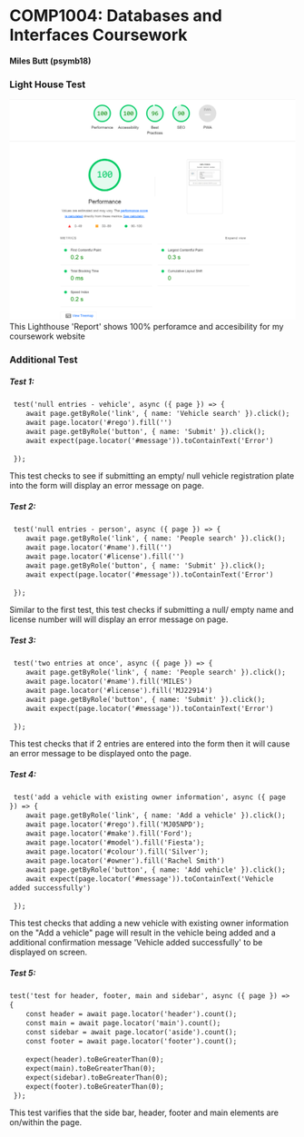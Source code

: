 # COMP1004: Databases and Interfaces Coursework
#### Miles Butt (psymb18)

### Light House Test
![Screenshot of Lighthouse results](https://github.com/milesbutt/Comp1004_Coursework/blob/290351f1077dcaa8e79f56a6bffbd537272e3e2e/lighthouse.png)
This Lighthouse 'Report' shows 100% perforamce and accesibility for my coursework website


### Additional Test
##### Test 1:
```
 test('null entries - vehicle', async ({ page }) => {
    await page.getByRole('link', { name: 'Vehicle search' }).click();
    await page.locator('#rego').fill('')
    await page.getByRole('button', { name: 'Submit' }).click();
    await expect(page.locator('#message')).toContainText('Error')
 
 });
```
This test checks to see if submitting an empty/ null vehicle registration plate into the form will display an error message on page.


##### Test 2:
```
 test('null entries - person', async ({ page }) => {
    await page.getByRole('link', { name: 'People search' }).click();
    await page.locator('#name').fill('')
    await page.locator('#license').fill('')
    await page.getByRole('button', { name: 'Submit' }).click();
    await expect(page.locator('#message')).toContainText('Error')
 
 });
```
Similar to the first test, this test checks if submitting a null/ empty name and license number will will display an error message on page.


##### Test 3:
```
 test('two entries at once', async ({ page }) => {
    await page.getByRole('link', { name: 'People search' }).click();
    await page.locator('#name').fill('MILES')
    await page.locator('#license').fill('MJ22914')
    await page.getByRole('button', { name: 'Submit' }).click();
    await expect(page.locator('#message')).toContainText('Error')
 
 });
```
This test checks that if 2 entries are entered into the form then it will cause an error message to be displayed onto the page.


##### Test 4:
```
 test('add a vehicle with existing owner information', async ({ page }) => {
    await page.getByRole('link', { name: 'Add a vehicle' }).click();
    await page.locator('#rego').fill('MJ05NPD');
    await page.locator('#make').fill('Ford');
    await page.locator('#model').fill('Fiesta');
    await page.locator('#colour').fill('Silver');
    await page.locator('#owner').fill('Rachel Smith')
    await page.getByRole('button', { name: 'Add vehicle' }).click();
    await expect(page.locator('#message')).toContainText('Vehicle added successfully')
 
 });
```
This test checks that adding a new vehicle with existing owner information on the "Add a vehicle" page will result in the vehicle being added and a additional confirmation message 'Vehicle added successfully' to be displayed on screen. 

##### Test 5:
```
test('test for header, footer, main and sidebar', async ({ page }) => {
    const header = await page.locator('header').count();
    const main = await page.locator('main').count();
    const sidebar = await page.locator('aside').count();
    const footer = await page.locator('footer').count();
 
    expect(header).toBeGreaterThan(0);
    expect(main).toBeGreaterThan(0);
    expect(sidebar).toBeGreaterThan(0);
    expect(footer).toBeGreaterThan(0);
 });
```
This test varifies that the side bar, header, footer and main elements are on/within the page.
